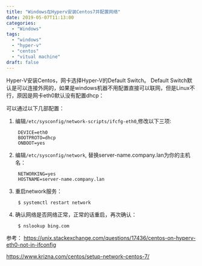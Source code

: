```yaml
---
title: "Windows在Hyperv安装Centos7并配置网络"
date: 2019-05-07T11:13:00
categories:
  - "Windows"
tags:
  - "windows"
  - "hyper-v"
  - "centos"
  - "vitual machine"
draft: false
---
```

Hyper-V安装Centos，网卡选择Hyper-V的Default Switch。
Default Switch默认是可以连接外网的，如果是windows机器不用配置直接可以联网，但是Linux不行，原因是网卡eth0默认没有配置dhcp：

可以通过以下几部配置：

1. 编辑`/etc/sysconfig/network-scripts/ifcfg-eth0`,修改以下三项:

        DEVICE=eth0
        BOOTPROTO=dhcp
        ONBOOT=yes

2. 编辑`/etc/sysconfig/network`, 替换server-name.company.lan为你的主机名：

        NETWORKING=yes
        HOSTNAME=server-name.company.lan

3. 重启network服务：

        $ systemctl restart network

4. 确认网络是否网络正常，正常的话重启，再次确认：

        $ nslookup bing.com


参考：
https://unix.stackexchange.com/questions/17436/centos-on-hyperv-eth0-not-in-ifconfig

https://www.krizna.com/centos/setup-network-centos-7/